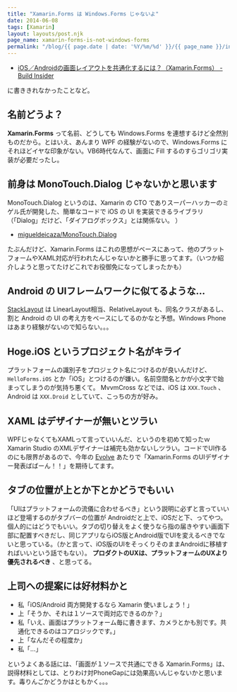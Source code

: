 ```yaml
---
title: "Xamarin.Forms は Windows.Forms じゃないよ"
date: 2014-06-08
tags: [Xamarin]
layout: layouts/post.njk
page_name: xamarin-forms-is-not-windows-forms
permalink: "/blog/{{ page.date | date: '%Y/%m/%d' }}/{{ page_name }}/index.html"
---
```


* [iOS／Androidの画面レイアウトを共通化するには？（Xamarin.Forms） - Build Insider](http://www.buildinsider.net/mobile/xamarintips/0005)

に書ききれなかったことなど。
<!--more-->

## 名前どうよ？

**Xamarin.Forms** って名前、どうしても Windows.Forms を連想するけど全然別ものだから。とはいえ、あんまり WPF の経験がないので、Windows.Forms にそれほどイヤな印象がない。VB6時代なんて、画面に Fill するのすらゴリゴリ実装が必要だったし。

## 前身は MonoTouch.Dialog じゃないかと思います

MonoTouch.Dialog というのは、Xamarin の CTO でありスーパーハッカーのミゲル氏が開発した、簡単なコードで iOS の UI を実装できるライブラリ（「Dialog」だけど、「ダイアログボックス」とは関係ない。 ）

* [migueldeicaza/MonoTouch.Dialog](https://github.com/migueldeicaza/MonoTouch.Dialog)

たぶんだけど、Xamarin.Forms はこれの思想がベースにあって、他のプラットフォームやXAML対応が行われたんじゃないかと勝手に思ってます。（いつか紹介しようと思ってたけどこれでお役御免になってしまったかも）

## Android の UIフレームワークに似てるような…

[StackLayout](http://developer.xamarin.com/guides/cross-platform/xamarin-forms/controls/layouts/) は LinearLayout相当、RelativeLayout も、同名クラスがあるし、割と Android の UI の考え方をベースにしてるのかなと予想。Windows Phone はあまり経験がないので知らない。。。

## Hoge.iOS というプロジェクト名がキライ

プラットフォームの識別子をプロジェクト名につけるのが良いんだけど、 ``HelloForms.iOS`` とか「iOS」とつけるのが嫌い。名前空間名とかが小文字で始まってしまうのが気持ち悪くて。
MvvmCross などでは、iOS は ``XXX.Touch`` 、Android は ``XXX.Droid`` としていて、こっちの方が好み。

## XAML はデザイナーが無いとツラい

WPFじゃなくてもXAMLって言っていいんだ、というのを初めて知ったｗ
Xamarin Studio のXMLデザイナーは補完も効かないしツラい。コードでUI作るのにも限界があるので、今年の [Evolve](https://evolve.xamarin.com/) あたりで「Xamarin.Forms のUIデザイナー発表ばばーん！！」を期待してます。

## タブの位置が上とか下とかどうでもいい

「UIはプラットフォームの流儀に合わせるべき」という説明に必ずと言っていいほど登場するのがタブバーの位置が Androidだと上で、iOSだと下、ってやつ。
個人的にはどうでもいい。タブの切り替えをよく使うなら指の届きやすい画面下部に配置すべきだし、同じアプリならiOS版とAndroid版でUIを変えるべきでないと思っている。（かと言って、iOS版のUIをそっくりそのままAndroidに移植すればいいという話でもない）。 **プロダクトのUXは、プラットフォームのUXより優先されるべき** 、と思ってる。

## 上司への提案には好材料かと

* 私「iOS/Android 両方開発するなら Xamarin 使いましょう！」
* 上「そうか、それは１ソースで両対応できるのか？」
* 私「いえ、画面はプラットフォーム毎に書きます、カメラとかも別です。共通化できるのはコアロジックです。」
* 上「なんだその程度か」
* 私「…」

というよくある話には、「画面が１ソースで共通にできる Xamarin.Forms」は、説得材料としては、とりわけ対PhoneGapには効果高いんじゃないかと思います。毒りんごかどうかはともかく。。。
